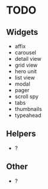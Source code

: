 TODO
====

## Widgets

 - affix
 - carousel
 - detail view
 - grid view
 - hero unit
 - list view
 - modal
 - pager
 - scroll spy
 - tabs
 - thumbnails
 - typeahead

## Helpers

 - ?

## Other

 - ?